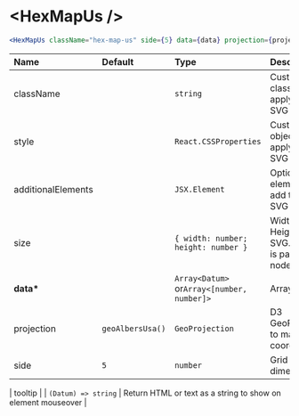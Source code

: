 # \<HexMapUs \/>

```jsx
<HexMapUs className="hex-map-us" side={5} data={data} projection={projection} />
```

| Name               | Default          | Type                                       | Description                                               |
| :----------------- | :--------------- | :----------------------------------------- | :-------------------------------------------------------- |
| className          |                  | `string`                                   | Custom css classes to apply to the SVG                    |
| style              |                  | `React.CSSProperties`                      | Custom style object to apply to the SVG                   |
| additionalElements |                  | `JSX.Element`                              | Optional elements to add to the SVG                       |
| size               |                  | `{ width: number; height: number }`        | Width and Height of the SVG. Default is parent node size. |
| <b>data\*</b>      |                  | `Array<Datum>` or`Array<[number, number]>` | Array of data                                             |
| projection         | `geoAlbersUsa()` | `GeoProjection`                            | D3 GeoProjection to map coordinates                       |
| side               | `5`              | `number`                                   | Grid cell dimension                                       |

| tooltip | | `(Datum) => string` | Return HTML or text as a string to show on element mouseover |

